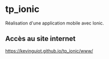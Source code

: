 # tp_ionic
Réalisation d'une application mobile avec Ionic.

## Accès au site internet
https://kevinguiot.github.io/tp_ionic/www/
